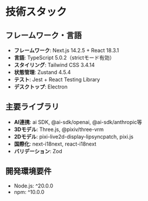 # 技術スタック

## フレームワーク・言語
- **フレームワーク**: Next.js 14.2.5 + React 18.3.1
- **言語**: TypeScript 5.0.2（strictモード有効）
- **スタイリング**: Tailwind CSS 3.4.14
- **状態管理**: Zustand 4.5.4
- **テスト**: Jest + React Testing Library
- **デスクトップ**: Electron

## 主要ライブラリ
- **AI連携**: ai SDK, @ai-sdk/openai, @ai-sdk/anthropic等
- **3Dモデル**: Three.js, @pixiv/three-vrm
- **2Dモデル**: pixi-live2d-display-lipsyncpatch, pixi.js
- **国際化**: next-i18next, react-i18next
- **バリデーション**: Zod

## 開発環境要件
- Node.js: ^20.0.0
- npm: ^10.0.0